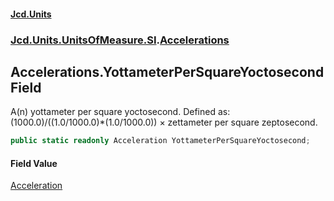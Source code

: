#### [Jcd.Units](index.md 'index')
### [Jcd.Units.UnitsOfMeasure.SI](Jcd.Units.UnitsOfMeasure.SI.md 'Jcd.Units.UnitsOfMeasure.SI').[Accelerations](Accelerations.md 'Jcd.Units.UnitsOfMeasure.SI.Accelerations')

## Accelerations.YottameterPerSquareYoctosecond Field

A(n) yottameter per square yoctosecond. Defined as: (1000.0)/((1.0/1000.0)*(1.0/1000.0)) × zettameter per square zeptosecond.

```csharp
public static readonly Acceleration YottameterPerSquareYoctosecond;
```

#### Field Value
[Acceleration](Acceleration.md 'Jcd.Units.UnitTypes.Acceleration')